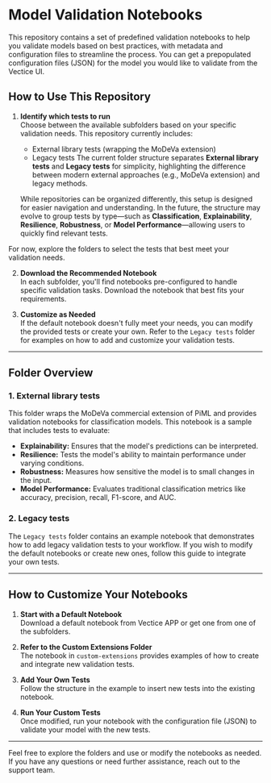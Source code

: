 
# Model Validation Notebooks

This repository contains a set of predefined validation notebooks to help you validate models based on best practices, with metadata and configuration files to streamline the process. You can get a prepopulated configuration files (JSON) for the model you would like to validate from the Vectice UI.

## How to Use This Repository

1. **Identify which tests to run**  
   Choose between the available subfolders based on your specific validation needs. This repository currently includes:
   - External library tests (wrapping the MoDeVa extension)
   - Legacy tests
   The current folder structure separates **External library tests** and **Legacy tests** for simplicity, highlighting the difference between modern external approaches (e.g., MoDeVa extension) and legacy methods. 

   While repositories can be organized differently, this setup is designed for easier navigation and understanding. In the future, the structure may evolve to group tests by type—such as **Classification**, **Explainability**, **Resilience**, **Robustness**, or **Model Performance**—allowing users to quickly find relevant tests.

For now, explore the folders to select the tests that best meet your validation needs.

2. **Download the Recommended Notebook**  
   In each subfolder, you'll find notebooks pre-configured to handle specific validation tasks. Download the notebook that best fits your requirements.

3. **Customize as Needed**  
   If the default notebook doesn't fully meet your needs, you can modify the provided tests or create your own. Refer to the `Legacy tests` folder for examples on how to add and customize your validation tests.

---

## Folder Overview

### 1. **External library tests**  
This folder wraps the MoDeVa commercial extension of PiML and provides validation notebooks for classification models. This notebook is a sample that includes tests to evaluate:
   - **Explainability:** Ensures that the model's predictions can be interpreted.
   - **Resilience:** Tests the model's ability to maintain performance under varying conditions.
   - **Robustness:** Measures how sensitive the model is to small changes in the input.
   - **Model Performance:** Evaluates traditional classification metrics like accuracy, precision, recall, F1-score, and AUC.

### 2. **Legacy tests**  
The `Legacy tests` folder contains an example notebook that demonstrates how to add legacy validation tests to your workflow. If you wish to modify the default notebooks or create new ones, follow this guide to integrate your own tests.

---

## How to Customize Your Notebooks

1. **Start with a Default Notebook**  
   Download a default notebook from Vectice APP or get one from one of the subfolders.

2. **Refer to the Custom Extensions Folder**  
   The notebook in `custom-extensions` provides examples of how to create and integrate new validation tests.

3. **Add Your Own Tests**  
   Follow the structure in the example to insert new tests into the existing notebook.

4. **Run Your Custom Tests**  
   Once modified, run your notebook with the configuration file (JSON) to validate your model with the new tests.

---

Feel free to explore the folders and use or modify the notebooks as needed. If you have any questions or need further assistance, reach out to the support team.
